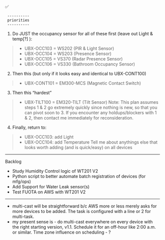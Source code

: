  ✅ 


     ----------
     priorities
     ----------
1. Do JUST the occupancy sensor for all of these first (leave out Light & temp[?] ):
> - UBX-OCC103 = WS202 (PIR & Light Sensor)
> - UBX-OCC104 = WS203 (Presence Sensor)
> - UBX-OCC105 = VS370 (Radar Presence Sensor)
> - UBX-OCC106 = VS330 (Bathroom Occupancy Sensor)
2. Then this (but only if it looks easy and identical to UBX-CONT100)
> - UBX-CONT101 = EM300-MCS (Magnetic Contact Switch)
3. Then this “hardest”
> - UBX-TILT100 = EM320-TILT (Tilt Sensor)
Note: This plan assumes steps 1 & 2 go extremely quickly since nothing is new, so that you can pivot soon to 3. If you encounter any holdups/blockers with 1 & 2, then contact me immediately for reconsideration.
4. Finally, return to:
> - UBX-OCC103: add Light
> - UBX-OCC104: add Temperature
Tell me about anythings else that looks worth adding (and is quick/easy) on all devices


---

Backlog

* Study Humidity Control logic of WT201 V2
* Python script to better automate batch registration of devices (for mfg/ops)
* Add Support for Water Leak sensor(s)
* Test FUOTA on AWS with WT201 V2

---

* multi-cast will be straightforward b/c AWS more or less merely asks for more devices to be added.
    The task is configured with a line or 2 for multi-task.
* my present sense is - do multi-cast everywhere on every device with the right starting version, v1.1.
  Schedule it for an off-hour like 2:00 a.m. or similar.  Time zone influence on scheduling - ?


